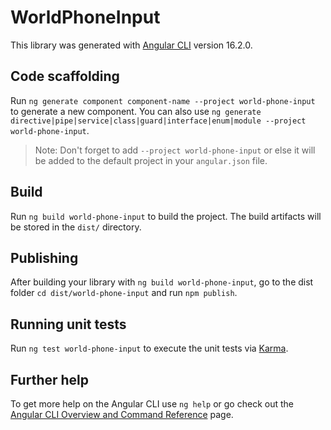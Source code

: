 # WorldPhoneInput

This library was generated with [Angular CLI](https://github.com/angular/angular-cli) version 16.2.0.

## Code scaffolding

Run `ng generate component component-name --project world-phone-input` to generate a new component. You can also use `ng generate directive|pipe|service|class|guard|interface|enum|module --project world-phone-input`.
> Note: Don't forget to add `--project world-phone-input` or else it will be added to the default project in your `angular.json` file. 

## Build

Run `ng build world-phone-input` to build the project. The build artifacts will be stored in the `dist/` directory.

## Publishing

After building your library with `ng build world-phone-input`, go to the dist folder `cd dist/world-phone-input` and run `npm publish`.

## Running unit tests

Run `ng test world-phone-input` to execute the unit tests via [Karma](https://karma-runner.github.io).

## Further help

To get more help on the Angular CLI use `ng help` or go check out the [Angular CLI Overview and Command Reference](https://angular.io/cli) page.
